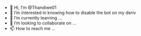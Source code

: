 - 👋 Hi, I’m @Thandiwe01
- 👀 I’m interested in knowing how to disable the bot on my deriv
- 🌱 I’m currently learning ...
- 💞️ I’m looking to collaborate on ...
- 📫 How to reach me ...

<!---
Thandiwe01/Thandiwe01 is a ✨ special ✨ repository because its `README.md` (this file) appears on your GitHub profile.
You can click the Preview link to take a look at your changes.
--->
